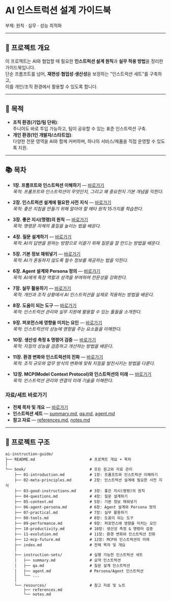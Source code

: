 # AI 인스트럭션 설계 가이드북
부제: 원칙 · 실무 · 성능 최적화

---

## 📌 프로젝트 개요
이 프로젝트는 AI와 협업할 때 필요한 **인스트럭션 설계 원칙**과 **실무 적용 방법**을 정리한 가이드북입니다.  
단순 프롬프트를 넘어, **재현성·협업성·생산성**을 보장하는 "인스트럭션 세트"를 구축하고,  
이를 개인/조직 환경에서 활용할 수 있도록 합니다.  

---

## 🎯 목적
- **조직 환경(기업/팀 단위)**:  
  주니어도 바로 투입 가능하고, 팀이 공유할 수 있는 표준 인스트럭션 구축.  
- **개인 환경(1인 개발자/스타트업)**:  
  다양한 전문 영역을 AI와 함께 커버하며, 하나의 서비스/제품을 직접 운영할 수 있도록 지원.  

---

## 📚 목차

- **1장. 프롬프트와 인스트럭션 이해하기** — [바로가기](book/01-introduction.md)  
  *목적: 프롬프트와 인스트럭션이 무엇인지, 그리고 왜 중요한지 기본 개념을 익힌다.*

- **2장. 인스트럭션 설계에 필요한 사전 지식** — [바로가기](book/02-meta-principles.md)  
  *목적: 좋은 지침을 만들기 위해 알아야 할 메타 원칙 15가지를 학습한다.*

- **3장. 좋은 지시(명령)의 원칙** — [바로가기](book/03-good-instructions.md)  
  *목적: 명령문 자체의 품질을 높이는 법을 배운다.*

- **4장. 질문 설계하기** — [바로가기](book/04-questions.md)  
  *목적: AI의 답변을 원하는 방향으로 이끌기 위해 질문을 잘 만드는 방법을 배운다.*

- **5장. 기본 정보 채워넣기** — [바로가기](book/05-context.md)  
  *목적: AI가 혼동하지 않도록 필수 정보를 제공하는 법을 익힌다.*

- **6장. Agent 설계와 Persona 정의** — [바로가기](book/06-agent-persona.md)  
  *목적: AI에게 특정 역할과 성격을 부여하여 전문성을 강화한다.*

- **7장. 실무 활용하기** — [바로가기](book/07-practical.md)  
  *목적: 개인과 조직 상황에서 AI 인스트럭션을 실제로 적용하는 방법을 배운다.*

- **8장. 도움이 되는 도구** — [바로가기](book/08-tools.md)  
  *목적: 인스트럭션 관리와 실무 지원에 활용할 수 있는 툴들을 소개한다.*

- **9장. 퍼포먼스에 영향을 미치는 요인** — [바로가기](book/09-performance.md)  
  *목적: 인스트럭션의 성능에 영향을 주는 요소들을 이해한다.*

- **10장. 생산성 측정 & 명령어 검증** — [바로가기](book/10-productivity.md)  
  *목적: 지침의 성능을 검증하고 개선하는 방법을 배운다.*

- **11장. 환경 변화와 인스트럭션의 진화** — [바로가기](book/11-evolution.md)  
  *목적: 조직 규모와 업무 방식의 변화에 맞춰 지침을 발전시키는 방법을 다룬다.*

- **12장. MCP(Model Context Protocol)와 인스트럭션의 미래** — [바로가기](book/12-mcp-future.md)  
  *목적: 인스트럭션 관리와 연결의 미래 기술을 이해한다.*

### 자료/세트 바로가기
- **전체 목차 및 개요** — [바로가기](book/index.md)
- **인스트럭션 세트** — [summary.md](book/instruction-sets/summary.md), [qa.md](book/instruction-sets/qa.md), [agent.md](book/instruction-sets/agent.md)
- **참고 자료** — [references.md](book/resources/references.md), [notes.md](book/resources/notes.md)

---

## 📂 프로젝트 구조

```plaintext
ai-instruction-guide/
├── README.md                        # 프로젝트 개요 + 목차
│
└── book/                            # 모든 원고와 자료 관리
    ├── 01-introduction.md           # 1장: 프롬프트와 인스트럭션 이해하기
    ├── 02-meta-principles.md        # 2장: 인스트럭션 설계에 필요한 사전 지식
    ├── 03-good-instructions.md      # 3장: 좋은 지시(명령)의 원칙
    ├── 04-questions.md              # 4장: 질문 설계하기
    ├── 05-context.md                # 5장: 기본 정보 채워넣기
    ├── 06-agent-persona.md          # 6장: Agent 설계와 Persona 정의
    ├── 07-practical.md              # 7장: 실무 활용하기
    ├── 08-tools.md                  # 8장: 도움이 되는 도구
    ├── 09-performance.md            # 9장: 퍼포먼스에 영향을 미치는 요인
    ├── 10-productivity.md           # 10장: 생산성 측정 & 명령어 검증
    ├── 11-evolution.md              # 11장: 환경 변화와 인스트럭션 진화
    ├── 12-mcp-future.md             # 12장: MCP와 인스트럭션의 미래
    ├── index.md                     # 전체 목차 및 개요
    │
    ├── instruction-sets/            # 실행 가능한 인스트럭션 세트
    │   ├── summary.md               # 요약 인스트럭션
    │   ├── qa.md                    # 질문 설계 인스트럭션
    │   ├── agent.md                 # Persona/Agent 인스트럭션
    │   └── ...
    │
    └── resources/                   # 참고 자료 및 노트
        ├── references.md
        └── notes.md
```

 
